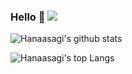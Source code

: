 ### Hello 🙋  ![](https://visitor-badge.glitch.me/badge?page_id=https://github.com/Hanaasagi/Hanaasagi) 

![Hanaasagi's github stats](https://github-readme-stats.vercel.app/api?username=Hanaasagi&count_private=true&show_icons=true&theme=dracula&include_all_commits=true)

![Hanaasagi's top Langs](https://github-readme-stats.vercel.app/api/top-langs/?username=Hanaasagi&theme=react&layout=compact&hide=html,css,javascript)
